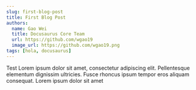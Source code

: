```yaml
---
slug: first-blog-post
title: First Blog Post
authors:
  name: Gao Wei
  title: Docusaurus Core Team
  url: https://github.com/wgao19
  image_url: https://github.com/wgao19.png
tags: [hola, docusaurus]
---
```


Test Lorem ipsum dolor sit amet, consectetur adipiscing elit. Pellentesque elementum dignissim ultricies. Fusce rhoncus ipsum tempor eros aliquam consequat. Lorem ipsum dolor sit amet
